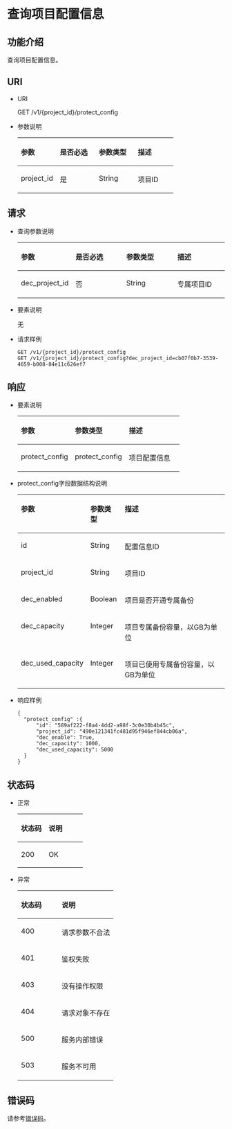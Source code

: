 # 查询项目配置信息<a name="ZH-CN_TOPIC_0117184765"></a>

## 功能介绍<a name="section11148183015203"></a>

查询项目配置信息。

## URI<a name="section199578915213"></a>

-   URI

    GET /v1/\{project\_id\}/protect\_config

-   参数说明

    <a name="table1619774512261"></a>
    <table><thead align="left"><tr id="row191976452262"><th class="cellrowborder" valign="top" width="25%" id="mcps1.1.5.1.1"><p id="p209623317216"><a name="p209623317216"></a><a name="p209623317216"></a>参数</p>
    </th>
    <th class="cellrowborder" valign="top" width="25%" id="mcps1.1.5.1.2"><p id="p15962193221"><a name="p15962193221"></a><a name="p15962193221"></a>是否必选</p>
    </th>
    <th class="cellrowborder" valign="top" width="25%" id="mcps1.1.5.1.3"><p id="p99783315213"><a name="p99783315213"></a><a name="p99783315213"></a>参数类型</p>
    </th>
    <th class="cellrowborder" valign="top" width="25%" id="mcps1.1.5.1.4"><p id="p6978835213"><a name="p6978835213"></a><a name="p6978835213"></a>描述</p>
    </th>
    </tr>
    </thead>
    <tbody><tr id="row13197184513269"><td class="cellrowborder" valign="top" width="25%" headers="mcps1.1.5.1.1 "><p id="p16197174552619"><a name="p16197174552619"></a><a name="p16197174552619"></a>project_id</p>
    </td>
    <td class="cellrowborder" valign="top" width="25%" headers="mcps1.1.5.1.2 "><p id="p1119714517260"><a name="p1119714517260"></a><a name="p1119714517260"></a>是</p>
    </td>
    <td class="cellrowborder" valign="top" width="25%" headers="mcps1.1.5.1.3 "><p id="p121975456261"><a name="p121975456261"></a><a name="p121975456261"></a>String</p>
    </td>
    <td class="cellrowborder" valign="top" width="25%" headers="mcps1.1.5.1.4 "><p id="p3197845122620"><a name="p3197845122620"></a><a name="p3197845122620"></a>项目ID</p>
    </td>
    </tr>
    </tbody>
    </table>


## 请求<a name="section114521736173110"></a>

-   查询参数说明

    <a name="table10572011155014"></a>
    <table><thead align="left"><tr id="row857612117502"><th class="cellrowborder" valign="top" width="25%" id="mcps1.1.5.1.1"><p id="p1018381916289"><a name="p1018381916289"></a><a name="p1018381916289"></a>参数</p>
    </th>
    <th class="cellrowborder" valign="top" width="25%" id="mcps1.1.5.1.2"><p id="p3199181912287"><a name="p3199181912287"></a><a name="p3199181912287"></a>是否必选</p>
    </th>
    <th class="cellrowborder" valign="top" width="25%" id="mcps1.1.5.1.3"><p id="p0199131911286"><a name="p0199131911286"></a><a name="p0199131911286"></a>参数类型</p>
    </th>
    <th class="cellrowborder" valign="top" width="25%" id="mcps1.1.5.1.4"><p id="p1819981982814"><a name="p1819981982814"></a><a name="p1819981982814"></a>描述</p>
    </th>
    </tr>
    </thead>
    <tbody><tr id="row658751135012"><td class="cellrowborder" valign="top" width="25%" headers="mcps1.1.5.1.1 "><p id="p1559041117503"><a name="p1559041117503"></a><a name="p1559041117503"></a>dec_project_id</p>
    </td>
    <td class="cellrowborder" valign="top" width="25%" headers="mcps1.1.5.1.2 "><p id="p115921311155016"><a name="p115921311155016"></a><a name="p115921311155016"></a>否</p>
    </td>
    <td class="cellrowborder" valign="top" width="25%" headers="mcps1.1.5.1.3 "><p id="p145962011205013"><a name="p145962011205013"></a><a name="p145962011205013"></a>String</p>
    </td>
    <td class="cellrowborder" valign="top" width="25%" headers="mcps1.1.5.1.4 "><p id="p1359910111506"><a name="p1359910111506"></a><a name="p1359910111506"></a>专属项目ID</p>
    </td>
    </tr>
    </tbody>
    </table>

-   要素说明

    无

-   请求样例

    ```
    GET /v1/{project_id}/protect_config
    GET /v1/{project_id}/protect_config?dec_project_id=cb07f0b7-3539-4659-b008-84e11c626ef7
    ```


## 响应<a name="section32037268"></a>

-   要素说明

    <a name="table5105167277"></a>
    <table><thead align="left"><tr id="row20106671477"><th class="cellrowborder" valign="top" width="33.33333333333333%" id="mcps1.1.4.1.1"><p id="p45741724122819"><a name="p45741724122819"></a><a name="p45741724122819"></a>参数</p>
    </th>
    <th class="cellrowborder" valign="top" width="33.33333333333333%" id="mcps1.1.4.1.2"><p id="p259052416289"><a name="p259052416289"></a><a name="p259052416289"></a>参数类型</p>
    </th>
    <th class="cellrowborder" valign="top" width="33.33333333333333%" id="mcps1.1.4.1.3"><p id="p185901624132810"><a name="p185901624132810"></a><a name="p185901624132810"></a>描述</p>
    </th>
    </tr>
    </thead>
    <tbody><tr id="row18107671870"><td class="cellrowborder" valign="top" width="33.33333333333333%" headers="mcps1.1.4.1.1 "><p id="p1010714718718"><a name="p1010714718718"></a><a name="p1010714718718"></a>protect_config</p>
    </td>
    <td class="cellrowborder" valign="top" width="33.33333333333333%" headers="mcps1.1.4.1.2 "><p id="p910717716710"><a name="p910717716710"></a><a name="p910717716710"></a>protect_config</p>
    </td>
    <td class="cellrowborder" valign="top" width="33.33333333333333%" headers="mcps1.1.4.1.3 "><p id="p121071371277"><a name="p121071371277"></a><a name="p121071371277"></a>项目配置信息</p>
    </td>
    </tr>
    </tbody>
    </table>


-   protect\_config字段数据结构说明

    <a name="table2035813310618"></a>
    <table><thead align="left"><tr id="row235615311863"><th class="cellrowborder" valign="top" width="29.76%" id="mcps1.1.4.1.1"><p id="p1827714317284"><a name="p1827714317284"></a><a name="p1827714317284"></a>参数</p>
    </th>
    <th class="cellrowborder" valign="top" width="16.67%" id="mcps1.1.4.1.2"><p id="p029233114288"><a name="p029233114288"></a><a name="p029233114288"></a>参数类型</p>
    </th>
    <th class="cellrowborder" valign="top" width="53.57000000000001%" id="mcps1.1.4.1.3"><p id="p18292163116283"><a name="p18292163116283"></a><a name="p18292163116283"></a>描述</p>
    </th>
    </tr>
    </thead>
    <tbody><tr id="row1786815612584"><td class="cellrowborder" valign="top" width="29.76%" headers="mcps1.1.4.1.1 "><p id="p98709613586"><a name="p98709613586"></a><a name="p98709613586"></a>id</p>
    </td>
    <td class="cellrowborder" valign="top" width="16.67%" headers="mcps1.1.4.1.2 "><p id="p787017616588"><a name="p787017616588"></a><a name="p787017616588"></a>String</p>
    </td>
    <td class="cellrowborder" valign="top" width="53.57000000000001%" headers="mcps1.1.4.1.3 "><p id="p138709685813"><a name="p138709685813"></a><a name="p138709685813"></a>配置信息ID</p>
    </td>
    </tr>
    <tr id="row838816196168"><td class="cellrowborder" valign="top" width="29.76%" headers="mcps1.1.4.1.1 "><p id="p138871915167"><a name="p138871915167"></a><a name="p138871915167"></a>project_id</p>
    </td>
    <td class="cellrowborder" valign="top" width="16.67%" headers="mcps1.1.4.1.2 "><p id="p3388131912167"><a name="p3388131912167"></a><a name="p3388131912167"></a>String</p>
    </td>
    <td class="cellrowborder" valign="top" width="53.57000000000001%" headers="mcps1.1.4.1.3 "><p id="p12388101914165"><a name="p12388101914165"></a><a name="p12388101914165"></a>项目ID</p>
    </td>
    </tr>
    <tr id="row193561731764"><td class="cellrowborder" valign="top" width="29.76%" headers="mcps1.1.4.1.1 "><p id="p5356531669"><a name="p5356531669"></a><a name="p5356531669"></a>dec_enabled</p>
    </td>
    <td class="cellrowborder" valign="top" width="16.67%" headers="mcps1.1.4.1.2 "><p id="p83564315617"><a name="p83564315617"></a><a name="p83564315617"></a>Boolean</p>
    </td>
    <td class="cellrowborder" valign="top" width="53.57000000000001%" headers="mcps1.1.4.1.3 "><p id="p5356731967"><a name="p5356731967"></a><a name="p5356731967"></a>项目是否开通专属备份</p>
    </td>
    </tr>
    <tr id="row835893115619"><td class="cellrowborder" valign="top" width="29.76%" headers="mcps1.1.4.1.1 "><p id="p173586311561"><a name="p173586311561"></a><a name="p173586311561"></a>dec_capacity</p>
    </td>
    <td class="cellrowborder" valign="top" width="16.67%" headers="mcps1.1.4.1.2 "><p id="p035815310612"><a name="p035815310612"></a><a name="p035815310612"></a>Integer</p>
    </td>
    <td class="cellrowborder" valign="top" width="53.57000000000001%" headers="mcps1.1.4.1.3 "><p id="p7358123110620"><a name="p7358123110620"></a><a name="p7358123110620"></a>项目专属备份容量，以GB为单位</p>
    </td>
    </tr>
    <tr id="row2035163313616"><td class="cellrowborder" valign="top" width="29.76%" headers="mcps1.1.4.1.1 "><p id="p33514336612"><a name="p33514336612"></a><a name="p33514336612"></a>dec_used_capacity</p>
    </td>
    <td class="cellrowborder" valign="top" width="16.67%" headers="mcps1.1.4.1.2 "><p id="p135183314611"><a name="p135183314611"></a><a name="p135183314611"></a>Integer</p>
    </td>
    <td class="cellrowborder" valign="top" width="53.57000000000001%" headers="mcps1.1.4.1.3 "><p id="p6351103316610"><a name="p6351103316610"></a><a name="p6351103316610"></a>项目已使用专属备份容量，以GB为单位</p>
    </td>
    </tr>
    </tbody>
    </table>


-   响应样例

    ```
    {
      "protect_config" :{
          "id": "589af222-f8a4-4dd2-a98f-3c0e30b4b45c",
          "project_id": "490e121341fc481d95f946ef844cb06a",
          "dec_enable": True,
          "dec_capacity": 1000,
          "dec_used_capacity": 5000
      } 
    }
    ```


## 状态码<a name="section19899963"></a>

-   正常

    <a name="table42770702"></a>
    <table><thead align="left"><tr id="row59360805"><th class="cellrowborder" valign="top" width="42.42%" id="mcps1.1.3.1.1"><p id="p43495864"><a name="p43495864"></a><a name="p43495864"></a>状态码</p>
    </th>
    <th class="cellrowborder" valign="top" width="57.58%" id="mcps1.1.3.1.2"><p id="p33504133"><a name="p33504133"></a><a name="p33504133"></a>说明</p>
    </th>
    </tr>
    </thead>
    <tbody><tr id="row29480242"><td class="cellrowborder" valign="top" width="42.42%" headers="mcps1.1.3.1.1 "><p id="p39089383"><a name="p39089383"></a><a name="p39089383"></a>200</p>
    </td>
    <td class="cellrowborder" valign="top" width="57.58%" headers="mcps1.1.3.1.2 "><p id="p12123469"><a name="p12123469"></a><a name="p12123469"></a>OK</p>
    </td>
    </tr>
    </tbody>
    </table>

-   异常

    <a name="table42476939"></a>
    <table><thead align="left"><tr id="row27037252"><th class="cellrowborder" valign="top" width="42.42%" id="mcps1.1.3.1.1"><p id="p42533819"><a name="p42533819"></a><a name="p42533819"></a>状态码</p>
    </th>
    <th class="cellrowborder" valign="top" width="57.58%" id="mcps1.1.3.1.2"><p id="p22687343"><a name="p22687343"></a><a name="p22687343"></a>说明</p>
    </th>
    </tr>
    </thead>
    <tbody><tr id="row25735495"><td class="cellrowborder" valign="top" width="42.42%" headers="mcps1.1.3.1.1 "><p id="p4200364"><a name="p4200364"></a><a name="p4200364"></a>400</p>
    </td>
    <td class="cellrowborder" valign="top" width="57.58%" headers="mcps1.1.3.1.2 "><p id="p4685189"><a name="p4685189"></a><a name="p4685189"></a>请求参数不合法</p>
    </td>
    </tr>
    <tr id="row42166705"><td class="cellrowborder" valign="top" width="42.42%" headers="mcps1.1.3.1.1 "><p id="p60059924"><a name="p60059924"></a><a name="p60059924"></a>401</p>
    </td>
    <td class="cellrowborder" valign="top" width="57.58%" headers="mcps1.1.3.1.2 "><p id="p33015647"><a name="p33015647"></a><a name="p33015647"></a>鉴权失败</p>
    </td>
    </tr>
    <tr id="row28705371"><td class="cellrowborder" valign="top" width="42.42%" headers="mcps1.1.3.1.1 "><p id="p43433751"><a name="p43433751"></a><a name="p43433751"></a>403</p>
    </td>
    <td class="cellrowborder" valign="top" width="57.58%" headers="mcps1.1.3.1.2 "><p id="p28472910"><a name="p28472910"></a><a name="p28472910"></a>没有操作权限</p>
    </td>
    </tr>
    <tr id="row54929604"><td class="cellrowborder" valign="top" width="42.42%" headers="mcps1.1.3.1.1 "><p id="p20112962"><a name="p20112962"></a><a name="p20112962"></a>404</p>
    </td>
    <td class="cellrowborder" valign="top" width="57.58%" headers="mcps1.1.3.1.2 "><p id="p18537200"><a name="p18537200"></a><a name="p18537200"></a>请求对象不存在</p>
    </td>
    </tr>
    <tr id="row32617072"><td class="cellrowborder" valign="top" width="42.42%" headers="mcps1.1.3.1.1 "><p id="p24737194"><a name="p24737194"></a><a name="p24737194"></a>500</p>
    </td>
    <td class="cellrowborder" valign="top" width="57.58%" headers="mcps1.1.3.1.2 "><p id="p57555688"><a name="p57555688"></a><a name="p57555688"></a>服务内部错误</p>
    </td>
    </tr>
    <tr id="row48239148"><td class="cellrowborder" valign="top" width="42.42%" headers="mcps1.1.3.1.1 "><p id="p15056940"><a name="p15056940"></a><a name="p15056940"></a>503</p>
    </td>
    <td class="cellrowborder" valign="top" width="57.58%" headers="mcps1.1.3.1.2 "><p id="p11652645"><a name="p11652645"></a><a name="p11652645"></a>服务不可用</p>
    </td>
    </tr>
    </tbody>
    </table>


## 错误码<a name="section61541938486"></a>

请参考[错误码](错误码.md)。


